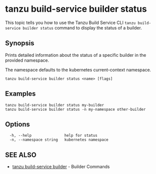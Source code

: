# tanzu build-service builder status

This topic tells you how to use the Tanzu Build Service CLI `tanzu build-service builder status` command
to display the status of a builder.

## Synopsis

Prints detailed information about the status of a specific builder in the provided namespace.

The namespace defaults to the kubernetes current-context namespace.

```console
tanzu build-service builder status <name> [flags]
```

## Examples

```console
tanzu build-service builder status my-builder
tanzu build-service builder status -n my-namespace other-builder
```

## Options

```console
  -h, --help               help for status
  -n, --namespace string   kubernetes namespace
```

## SEE ALSO

* [tanzu build-service builder](tanzu_build-service_builder.hbs.md)	 - Builder Commands
